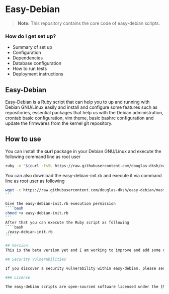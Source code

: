 # Easy-Debian

> **Note:** This repository contains the core code of easy-debian scripts.

### How do I get set up? ###

* Summary of set up
* Configuration
* Dependencies
* Database configuration
* How to run tests
* Deployment instructions

## Easy-Debian

Easy-Debian is a Ruby script that can help you to up and running with Debian GNU/Linux easily and install and configure some features such as repositories, essential packages that help us with the Debian administration, crontab basic configuration, vim theme, basic bashrc configuration and update the firmwares from the kernel git repository.

## How to use

You can install the **curl** package in your Debian GNU/Linux and execute the following command line as root user

```bash
ruby -e "$(curl -fsSL https://raw.githubusercontent.com/douglas-dksh/easy-debian/master/easy-debian-init.rb)"
```

You can also download the easy-debian-init.rb and execute it via command line as root user as following
````bash
wget -c https://raw.githubusercontent.com/douglas-dksh/easy-debian/master/easy-debian-init.rb
```

Give the easy-debian-init.rb execution permission
````bash
chmod +x easy-debian-init.rb
```
After that you can execute the Ruby script as following
````bash
./easy-debian-init.rb
```

## Version
This is the beta version yet and I am working to improve and add some new features and this version is working properly.

## Security Vulnerabilities

If you discover a security vulnerability within easy-debian, please send an e-mail to Douglas Quintiliano dos Santos at douglas.dksh@gmail.com. All security vulnerabilities will be promptly addressed.

### License

The easy-debian scripts are open-sourced software licensed under the [MIT license](http://opensource.org/licenses/MIT).
